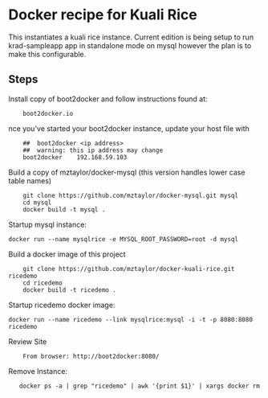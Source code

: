 # Docker recipe for Kuali Rice

This instantiates a kuali rice instance.  Current edition is being setup to 
run krad-sampleapp app in standalone mode on mysql however the plan is to make this configurable.



Steps
---

Install copy of boot2docker and follow instructions found at:

		boot2docker.io
		 
nce you've started your boot2docker instance, update your host file with
		
		##  boot2docker <ip address>
		##  warning: this ip address may change
		boot2docker    192.168.59.103


Build a copy of mztaylor/docker-mysql (this version handles lower case table names)

		git clone https://github.com/mztaylor/docker-mysql.git mysql
		cd mysql
        docker build -t mysql .

Startup mysql instance:

	docker run --name mysqlrice -e MYSQL_ROOT_PASSWORD=root -d mysql

Build a docker image of this project

		git clone https://github.com/mztaylor/docker-kuali-rice.git ricedemo
		cd ricedemo
        docker build -t ricedemo .

Startup ricedemo docker image:

	docker run --name ricedemo --link mysqlrice:mysql -i -t -p 8080:8080 ricedemo

Review Site

        From browser: http://boot2docker:8080/

Remove Instance:

       docker ps -a | grep "ricedemo" | awk '{print $1}' | xargs docker rm
